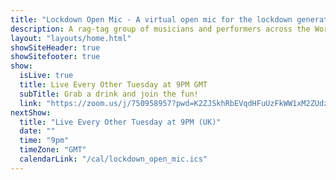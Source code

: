 ```yaml
---
title: "Lockdown Open Mic - A virtual open mic for the lockdown generation"
description: A rag-tag group of musicians and performers across the World, borne of the Covid-19 pandemic and lockdowns who meet every Tuesday night on the internet to sing songs to eachother.
layout: "layouts/home.html"
showSiteHeader: true
showSitefooter: true
show:
  isLive: true
  title: Live Every Other Tuesday at 9PM GMT
  subTitle: Grab a drink and join the fun!
  link: "https://zoom.us/j/750958957?pwd=K2ZJSkhRbEVqdHFuUzFkWW1xM2ZUdz09"
nextShow:
  title: "Live Every Other Tuesday at 9PM (UK)"
  date: ""
  time: "9pm"
  timeZone: "GMT"
  calendarLink: "/cal/lockdown_open_mic.ics"
---
```

